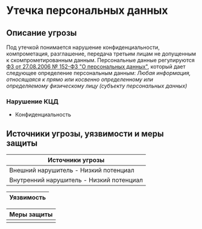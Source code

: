 # Утечка персональных данных

## Описание угрозы
Под утечкой понимается нарушение конфиденциальности, компрометация, разглашение, передача третьим лицам не допущенным к скомпрометированным данным.
Персональные данные регулируются [ФЗ от 27.08.2006 № 152-ФЗ "О персональных данных"](https://base.garant.ru/12148567/), который дает следующее определение персональным данным:
*Любая информация, относящаяся к прямо или косвенно определенному или определяемому физическому лицу (субъекту персональных данных)*

### Нарушение КЦД
+ Конфиденциальность

## Источники угрозы, уязвимости и меры защиты
|Источники угрозы|
|-|
|Внешний нарушитель - Низкий потенциал|
|Внутренний нарушитель - Низкий потенциал|

|Уязвимость|
|--------|

|Меры защиты|
|--------|
||